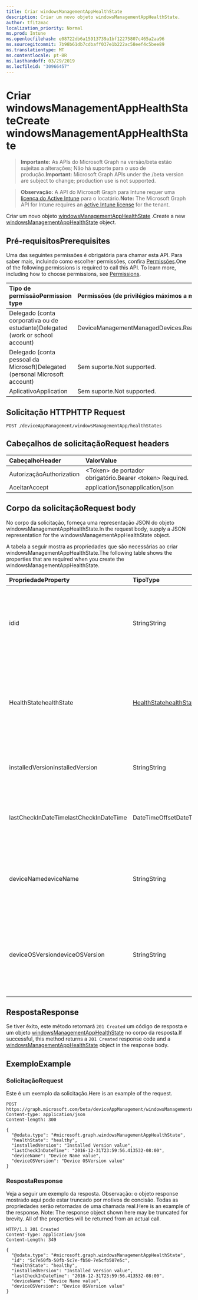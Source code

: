 ```yaml
---
title: Criar windowsManagementAppHealthState
description: Criar um novo objeto windowsManagementAppHealthState.
author: tfitzmac
localization_priority: Normal
ms.prod: Intune
ms.openlocfilehash: e08722db6a15913739a1bf12275807c465a2aa96
ms.sourcegitcommit: 7b98b61db7cdbaff037e1b222ac58eef4c5bee89
ms.translationtype: MT
ms.contentlocale: pt-BR
ms.lasthandoff: 03/29/2019
ms.locfileid: "30966457"
---
```

# <a name="create-windowsmanagementapphealthstate"></a><span data-ttu-id="0351b-103">Criar windowsManagementAppHealthState</span><span class="sxs-lookup"><span data-stu-id="0351b-103">Create windowsManagementAppHealthState</span></span>

> <span data-ttu-id="0351b-104">**Importante:** As APIs do Microsoft Graph na versão/beta estão sujeitas a alterações; Não há suporte para o uso de produção.</span><span class="sxs-lookup"><span data-stu-id="0351b-104">**Important:** Microsoft Graph APIs under the /beta version are subject to change; production use is not supported.</span></span>

> <span data-ttu-id="0351b-105">**Observação:** A API do Microsoft Graph para Intune requer uma [licença do Active Intune](https://go.microsoft.com/fwlink/?linkid=839381) para o locatário.</span><span class="sxs-lookup"><span data-stu-id="0351b-105">**Note:** The Microsoft Graph API for Intune requires an [active Intune license](https://go.microsoft.com/fwlink/?linkid=839381) for the tenant.</span></span>

<span data-ttu-id="0351b-106">Criar um novo objeto [windowsManagementAppHealthState](../resources/intune-devices-windowsmanagementapphealthstate.md) .</span><span class="sxs-lookup"><span data-stu-id="0351b-106">Create a new [windowsManagementAppHealthState](../resources/intune-devices-windowsmanagementapphealthstate.md) object.</span></span>

## <a name="prerequisites"></a><span data-ttu-id="0351b-107">Pré-requisitos</span><span class="sxs-lookup"><span data-stu-id="0351b-107">Prerequisites</span></span>
<span data-ttu-id="0351b-p101">Uma das seguintes permissões é obrigatória para chamar esta API. Para saber mais, incluindo como escolher permissões, confira [Permissões](/graph/permissions-reference).</span><span class="sxs-lookup"><span data-stu-id="0351b-p101">One of the following permissions is required to call this API. To learn more, including how to choose permissions, see [Permissions](/graph/permissions-reference).</span></span>

|<span data-ttu-id="0351b-110">Tipo de permissão</span><span class="sxs-lookup"><span data-stu-id="0351b-110">Permission type</span></span>|<span data-ttu-id="0351b-111">Permissões (de privilégios máximos a mínimos)</span><span class="sxs-lookup"><span data-stu-id="0351b-111">Permissions (from most to least privileged)</span></span>|
|:---|:---|
|<span data-ttu-id="0351b-112">Delegado (conta corporativa ou de estudante)</span><span class="sxs-lookup"><span data-stu-id="0351b-112">Delegated (work or school account)</span></span>|<span data-ttu-id="0351b-113">DeviceManagementManagedDevices.ReadWrite.All</span><span class="sxs-lookup"><span data-stu-id="0351b-113">DeviceManagementManagedDevices.ReadWrite.All</span></span>|
|<span data-ttu-id="0351b-114">Delegado (conta pessoal da Microsoft)</span><span class="sxs-lookup"><span data-stu-id="0351b-114">Delegated (personal Microsoft account)</span></span>|<span data-ttu-id="0351b-115">Sem suporte.</span><span class="sxs-lookup"><span data-stu-id="0351b-115">Not supported.</span></span>|
|<span data-ttu-id="0351b-116">Aplicativo</span><span class="sxs-lookup"><span data-stu-id="0351b-116">Application</span></span>|<span data-ttu-id="0351b-117">Sem suporte.</span><span class="sxs-lookup"><span data-stu-id="0351b-117">Not supported.</span></span>|

## <a name="http-request"></a><span data-ttu-id="0351b-118">Solicitação HTTP</span><span class="sxs-lookup"><span data-stu-id="0351b-118">HTTP Request</span></span>
<!-- {
  "blockType": "ignored"
}
-->
``` http
POST /deviceAppManagement/windowsManagementApp/healthStates
```

## <a name="request-headers"></a><span data-ttu-id="0351b-119">Cabeçalhos de solicitação</span><span class="sxs-lookup"><span data-stu-id="0351b-119">Request headers</span></span>
|<span data-ttu-id="0351b-120">Cabeçalho</span><span class="sxs-lookup"><span data-stu-id="0351b-120">Header</span></span>|<span data-ttu-id="0351b-121">Valor</span><span class="sxs-lookup"><span data-stu-id="0351b-121">Value</span></span>|
|:---|:---|
|<span data-ttu-id="0351b-122">Autorização</span><span class="sxs-lookup"><span data-stu-id="0351b-122">Authorization</span></span>|<span data-ttu-id="0351b-123">&lt;Token&gt; de portador obrigatório.</span><span class="sxs-lookup"><span data-stu-id="0351b-123">Bearer &lt;token&gt; Required.</span></span>|
|<span data-ttu-id="0351b-124">Aceitar</span><span class="sxs-lookup"><span data-stu-id="0351b-124">Accept</span></span>|<span data-ttu-id="0351b-125">application/json</span><span class="sxs-lookup"><span data-stu-id="0351b-125">application/json</span></span>|

## <a name="request-body"></a><span data-ttu-id="0351b-126">Corpo da solicitação</span><span class="sxs-lookup"><span data-stu-id="0351b-126">Request body</span></span>
<span data-ttu-id="0351b-127">No corpo da solicitação, forneça uma representação JSON do objeto windowsManagementAppHealthState.</span><span class="sxs-lookup"><span data-stu-id="0351b-127">In the request body, supply a JSON representation for the windowsManagementAppHealthState object.</span></span>

<span data-ttu-id="0351b-128">A tabela a seguir mostra as propriedades que são necessárias ao criar windowsManagementAppHealthState.</span><span class="sxs-lookup"><span data-stu-id="0351b-128">The following table shows the properties that are required when you create the windowsManagementAppHealthState.</span></span>

|<span data-ttu-id="0351b-129">Propriedade</span><span class="sxs-lookup"><span data-stu-id="0351b-129">Property</span></span>|<span data-ttu-id="0351b-130">Tipo</span><span class="sxs-lookup"><span data-stu-id="0351b-130">Type</span></span>|<span data-ttu-id="0351b-131">Descrição</span><span class="sxs-lookup"><span data-stu-id="0351b-131">Description</span></span>|
|:---|:---|:---|
|<span data-ttu-id="0351b-132">id</span><span class="sxs-lookup"><span data-stu-id="0351b-132">id</span></span>|<span data-ttu-id="0351b-133">String</span><span class="sxs-lookup"><span data-stu-id="0351b-133">String</span></span>|<span data-ttu-id="0351b-134">Identificador exclusivo para o estado de integridade do aplicativo de gerenciamento do Windows</span><span class="sxs-lookup"><span data-stu-id="0351b-134">Unique Identifier for the Windows management app health state</span></span>|
|<span data-ttu-id="0351b-135">HealthState</span><span class="sxs-lookup"><span data-stu-id="0351b-135">healthState</span></span>|[<span data-ttu-id="0351b-136">HealthState</span><span class="sxs-lookup"><span data-stu-id="0351b-136">healthState</span></span>](../resources/intune-devices-healthstate.md)|<span data-ttu-id="0351b-137">Estado de integridade do aplicativo de gerenciamento do Windows.</span><span class="sxs-lookup"><span data-stu-id="0351b-137">Windows management app health state.</span></span> <span data-ttu-id="0351b-138">Os valores possíveis são: `unknown`, `healthy`, `unhealthy`.</span><span class="sxs-lookup"><span data-stu-id="0351b-138">Possible values are: `unknown`, `healthy`, `unhealthy`.</span></span>|
|<span data-ttu-id="0351b-139">installedVersion</span><span class="sxs-lookup"><span data-stu-id="0351b-139">installedVersion</span></span>|<span data-ttu-id="0351b-140">String</span><span class="sxs-lookup"><span data-stu-id="0351b-140">String</span></span>|<span data-ttu-id="0351b-141">Versão instalada do aplicativo de gerenciamento do Windows.</span><span class="sxs-lookup"><span data-stu-id="0351b-141">Windows management app installed version.</span></span>|
|<span data-ttu-id="0351b-142">lastCheckInDateTime</span><span class="sxs-lookup"><span data-stu-id="0351b-142">lastCheckInDateTime</span></span>|<span data-ttu-id="0351b-143">DateTimeOffset</span><span class="sxs-lookup"><span data-stu-id="0351b-143">DateTimeOffset</span></span>|<span data-ttu-id="0351b-144">Tempo de check-in do aplicativo de gerenciamento do Windows por último.</span><span class="sxs-lookup"><span data-stu-id="0351b-144">Windows management app last check-in time.</span></span>|
|<span data-ttu-id="0351b-145">deviceName</span><span class="sxs-lookup"><span data-stu-id="0351b-145">deviceName</span></span>|<span data-ttu-id="0351b-146">String</span><span class="sxs-lookup"><span data-stu-id="0351b-146">String</span></span>|<span data-ttu-id="0351b-147">Nome do dispositivo no qual o aplicativo de gerenciamento do Windows está instalado.</span><span class="sxs-lookup"><span data-stu-id="0351b-147">Name of the device on which Windows management app is installed.</span></span>|
|<span data-ttu-id="0351b-148">deviceOSVersion</span><span class="sxs-lookup"><span data-stu-id="0351b-148">deviceOSVersion</span></span>|<span data-ttu-id="0351b-149">String</span><span class="sxs-lookup"><span data-stu-id="0351b-149">String</span></span>|<span data-ttu-id="0351b-150">Versão do Windows 10 so do dispositivo no qual o aplicativo de gerenciamento do Windows está instalado.</span><span class="sxs-lookup"><span data-stu-id="0351b-150">Windows 10 OS version of the device on which Windows management app is installed.</span></span>|



## <a name="response"></a><span data-ttu-id="0351b-151">Resposta</span><span class="sxs-lookup"><span data-stu-id="0351b-151">Response</span></span>
<span data-ttu-id="0351b-152">Se tiver êxito, este método retornará `201 Created` um código de resposta e um objeto [windowsManagementAppHealthState](../resources/intune-devices-windowsmanagementapphealthstate.md) no corpo da resposta.</span><span class="sxs-lookup"><span data-stu-id="0351b-152">If successful, this method returns a `201 Created` response code and a [windowsManagementAppHealthState](../resources/intune-devices-windowsmanagementapphealthstate.md) object in the response body.</span></span>

## <a name="example"></a><span data-ttu-id="0351b-153">Exemplo</span><span class="sxs-lookup"><span data-stu-id="0351b-153">Example</span></span>

### <a name="request"></a><span data-ttu-id="0351b-154">Solicitação</span><span class="sxs-lookup"><span data-stu-id="0351b-154">Request</span></span>
<span data-ttu-id="0351b-155">Este é um exemplo da solicitação.</span><span class="sxs-lookup"><span data-stu-id="0351b-155">Here is an example of the request.</span></span>
``` http
POST https://graph.microsoft.com/beta/deviceAppManagement/windowsManagementApp/healthStates
Content-type: application/json
Content-length: 300

{
  "@odata.type": "#microsoft.graph.windowsManagementAppHealthState",
  "healthState": "healthy",
  "installedVersion": "Installed Version value",
  "lastCheckInDateTime": "2016-12-31T23:59:56.413532-08:00",
  "deviceName": "Device Name value",
  "deviceOSVersion": "Device OSVersion value"
}
```

### <a name="response"></a><span data-ttu-id="0351b-156">Resposta</span><span class="sxs-lookup"><span data-stu-id="0351b-156">Response</span></span>
<span data-ttu-id="0351b-p103">Veja a seguir um exemplo da resposta. Observação: o objeto response mostrado aqui pode estar truncado por motivos de concisão. Todas as propriedades serão retornadas de uma chamada real.</span><span class="sxs-lookup"><span data-stu-id="0351b-p103">Here is an example of the response. Note: The response object shown here may be truncated for brevity. All of the properties will be returned from an actual call.</span></span>
``` http
HTTP/1.1 201 Created
Content-Type: application/json
Content-Length: 349

{
  "@odata.type": "#microsoft.graph.windowsManagementAppHealthState",
  "id": "5c7e50fb-50fb-5c7e-fb50-7e5cfb507e5c",
  "healthState": "healthy",
  "installedVersion": "Installed Version value",
  "lastCheckInDateTime": "2016-12-31T23:59:56.413532-08:00",
  "deviceName": "Device Name value",
  "deviceOSVersion": "Device OSVersion value"
}
```




